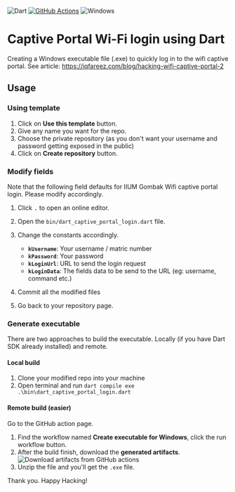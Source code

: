 ![Dart](https://img.shields.io/badge/dart-%230175C2.svg?style=for-the-badge&logo=dart&logoColor=white)
[![GitHub Actions](https://img.shields.io/badge/github%20actions-%232671E5.svg?style=for-the-badge&logo=githubactions&logoColor=white)](https://github.com/iqfareez/dart_captive_portal_login/actions/workflows/compile-exe-windows.yml)
![Windows](https://img.shields.io/badge/Windows-0078D6?style=for-the-badge&logo=windows&logoColor=white)

# Captive Portal Wi-Fi login using Dart

Creating a Windows executable file (.exe) to quickly log in to the wifi captive portal. See article: https://iqfareez.com/blog/hacking-wifi-captive-portal-2

## Usage

### Using template

1. Click on **Use this template** button.
1. Give any name you want for the repo.
1. Choose the private repository (as you don't want your username and password getting exposed in the public)
1. Click on **Create repository** button.

### Modify fields

Note that the following field defaults for IIUM Gombak Wifi captive portal login. Please modify accordingly.

1. Click <kbd>.</kbd> to open an online editor.
1. Open the `bin/dart_captive_portal_login.dart` file.
1. Change the constants accordingly.

   - **`kUsername`**: Your username / matric number
   - **`kPassword`**: Your password
   - **`kLoginUrl`**: URL to send the login request
   - **`kLoginData`**: The fields data to be send to the URL (eg: username, command etc.)

1. Commit all the modified files
1. Go back to your repository page.

### Generate executable

There are two approaches to build the executable. Locally (if you have Dart SDK already installed) and remote.

#### Local build

1. Clone your modified repo into your machine
1. Open terminal and run `dart compile exe .\bin\dart_captive_portal_login.dart`

#### Remote build (easier)

Go to the GitHub action page.

1. Find the workflow named **Create executable for Windows**, click the run workflow button.
1. After the build finish, download the **generated artifacts**.
   ![Download artifacts from GitHub actions](https://imgur.com/1s6hC22.png)
1. Unzip the file and you'll get the `.exe` file.

Thank you. Happy Hacking!
